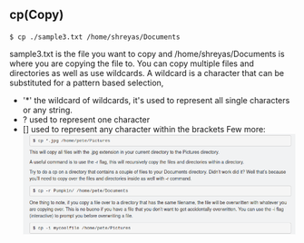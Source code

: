 ## cp(Copy)
```shell
$ cp ./sample3.txt /home/shreyas/Documents
```
sample3.txt is the file you want to copy and /home/shreyas/Documents is where you are copying the file to.
You can copy multiple files and directories as well as use wildcards. A wildcard is a character that can be substituted for a pattern based selection,
* '*' the wildcard of wildcards, it's used to represent all single characters or any string.
* ? used to represent one character
* [] used to represent any character within the brackets
Few more:
![copy command](./Screenshot%20from%202023-04-20%2016-53-21.png)